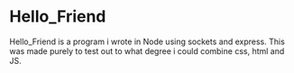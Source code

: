 # Hello_Friend
Hello_Friend is a program i wrote in Node using sockets and express. This was made purely to test out to what degree i could combine css, html and JS.
